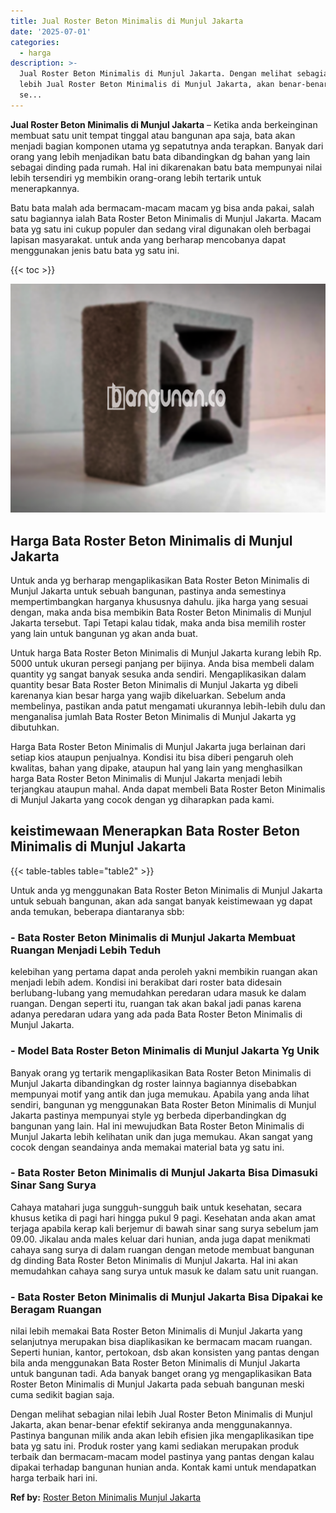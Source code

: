```yaml
---
title: Jual Roster Beton Minimalis di Munjul Jakarta
date: '2025-07-01'
categories:
  - harga
description: >-
  Jual Roster Beton Minimalis di Munjul Jakarta. Dengan melihat sebagian nilai
  lebih Jual Roster Beton Minimalis di Munjul Jakarta, akan benar-benar efektif
  se...
---
```


**Jual Roster Beton Minimalis di Munjul Jakarta** – Ketika anda berkeinginan membuat satu unit tempat tinggal atau bangunan apa saja, bata akan menjadi bagian komponen utama yg sepatutnya anda terapkan. Banyak dari orang yang lebih menjadikan batu bata dibandingkan dg bahan yang lain sebagai dinding pada rumah. Hal ini dikarenakan batu bata mempunyai nilai lebih tersendiri yg membikin orang-orang lebih tertarik untuk menerapkannya.

Batu bata malah ada bermacam-macam macam yg bisa anda pakai, salah satu bagiannya ialah Bata Roster Beton Minimalis di Munjul Jakarta. Macam bata yg satu ini cukup populer dan sedang viral digunakan oleh berbagai lapisan masyarakat. untuk anda yang berharap mencobanya dapat menggunakan jenis batu bata yg satu ini.

{{< toc >}}

![Jual Roster Beton Minimalis di Munjul Jakarta](/images/bata-roster-minimalis-25.png)

## Harga Bata Roster Beton Minimalis di Munjul Jakarta

Untuk anda yg berharap mengaplikasikan Bata Roster Beton Minimalis di Munjul Jakarta untuk sebuah bangunan, pastinya anda semestinya mempertimbangkan harganya khususnya dahulu. jika harga yang sesuai dengan, maka anda bisa membikin Bata Roster Beton Minimalis di Munjul Jakarta tersebut. Tapi Tetapi kalau tidak, maka anda bisa memilih roster yang lain untuk bangunan yg akan anda buat.

Untuk harga Bata Roster Beton Minimalis di Munjul Jakarta kurang lebih Rp. 5000 untuk ukuran persegi panjang per bijinya. Anda bisa membeli dalam quantity yg sangat banyak sesuka anda sendiri. Mengaplikasikan dalam quantity besar Bata Roster Beton Minimalis di Munjul Jakarta yg dibeli karenanya kian besar harga yang wajib dikeluarkan. Sebelum anda membelinya, pastikan anda patut mengamati ukurannya lebih-lebih dulu dan menganalisa jumlah Bata Roster Beton Minimalis di Munjul Jakarta yg dibutuhkan.

Harga Bata Roster Beton Minimalis di Munjul Jakarta juga berlainan dari setiap kios ataupun penjualnya. Kondisi itu bisa diberi pengaruh oleh kwalitas, bahan yang dipake, ataupun hal yang lain yang menghasilkan harga Bata Roster Beton Minimalis di Munjul Jakarta menjadi lebih terjangkau ataupun mahal. Anda dapat membeli Bata Roster Beton Minimalis di Munjul Jakarta yang cocok dengan yg diharapkan pada kami.

## keistimewaan Menerapkan Bata Roster Beton Minimalis di Munjul Jakarta

{{< table-tables table="table2" >}}

Untuk anda yg menggunakan Bata Roster Beton Minimalis di Munjul Jakarta untuk sebuah bangunan, akan ada sangat banyak keistimewaan yg dapat anda temukan, beberapa diantaranya sbb:

### \- Bata Roster Beton Minimalis di Munjul Jakarta Membuat Ruangan Menjadi Lebih Teduh

kelebihan yang pertama dapat anda peroleh yakni membikin ruangan akan menjadi lebih adem. Kondisi ini berakibat dari roster bata didesain berlubang-lubang yang memudahkan peredaran udara masuk ke dalam ruangan. Dengan seperti itu, ruangan tak akan bakal jadi panas karena adanya peredaran udara yang ada pada Bata Roster Beton Minimalis di Munjul Jakarta.

### \- Model Bata Roster Beton Minimalis di Munjul Jakarta Yg Unik

Banyak orang yg tertarik mengaplikasikan Bata Roster Beton Minimalis di Munjul Jakarta dibandingkan dg roster lainnya bagiannya disebabkan mempunyai motif yang antik dan juga memukau. Apabila yang anda lihat sendiri, bangunan yg menggunakan Bata Roster Beton Minimalis di Munjul Jakarta pastinya mempunyai style yg berbeda diperbandingkan dg bangunan yang lain. Hal ini mewujudkan Bata Roster Beton Minimalis di Munjul Jakarta lebih kelihatan unik dan juga memukau. Akan sangat yang cocok dengan seandainya anda memakai material bata yg satu ini.

### \- Bata Roster Beton Minimalis di Munjul Jakarta Bisa Dimasuki Sinar Sang Surya

Cahaya matahari juga sungguh-sungguh baik untuk kesehatan, secara khusus ketika di pagi hari hingga pukul 9 pagi. Kesehatan anda akan amat terjaga apabila kerap kali berjemur di bawah sinar sang surya sebelum jam 09.00. Jikalau anda males keluar dari hunian, anda juga dapat menikmati cahaya sang surya di dalam ruangan dengan metode membuat bangunan dg dinding Bata Roster Beton Minimalis di Munjul Jakarta. Hal ini akan memudahkan cahaya sang surya untuk masuk ke dalam satu unit ruangan.

### \- Bata Roster Beton Minimalis di Munjul Jakarta Bisa Dipakai ke Beragam Ruangan

nilai lebih memakai Bata Roster Beton Minimalis di Munjul Jakarta yang selanjutnya merupakan bisa diaplikasikan ke bermacam macam ruangan. Seperti hunian, kantor, pertokoan, dsb akan konsisten yang pantas dengan bila anda menggunakan Bata Roster Beton Minimalis di Munjul Jakarta untuk bangunan tadi. Ada banyak banget orang yg mengaplikasikan Bata Roster Beton Minimalis di Munjul Jakarta pada sebuah bangunan meski cuma sedikit bagian saja.

Dengan melihat sebagian nilai lebih Jual Roster Beton Minimalis di Munjul Jakarta, akan benar-benar efektif sekiranya anda menggunakannya. Pastinya bangunan milik anda akan lebih efisien jika mengaplikasikan tipe bata yg satu ini. Produk roster yang kami sediakan merupakan produk terbaik dan bermacam-macam model pastinya yang pantas dengan kalau dipakai terhadap bangunan hunian anda. Kontak kami untuk mendapatkan harga terbaik hari ini.

**Ref by:** [Roster Beton Minimalis Munjul Jakarta](https://id.wikipedia.org/wiki/Roster)
